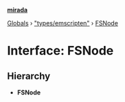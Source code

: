 **[mirada](../README.md)**

[Globals](../README.md) › ["types/emscripten"](../modules/_types_emscripten_.md) › [FSNode](_types_emscripten_.fsnode.md)

# Interface: FSNode

## Hierarchy

* **FSNode**